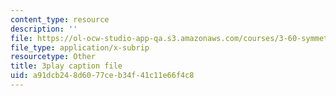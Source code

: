 ```yaml
---
content_type: resource
description: ''
file: https://ol-ocw-studio-app-qa.s3.amazonaws.com/courses/3-60-symmetry-structure-and-tensor-properties-of-materials-fall-2005/a91dcb248d6077ceb34f41c11e66f4c8_w1qapsDFz2g.srt
file_type: application/x-subrip
resourcetype: Other
title: 3play caption file
uid: a91dcb24-8d60-77ce-b34f-41c11e66f4c8
---
```


